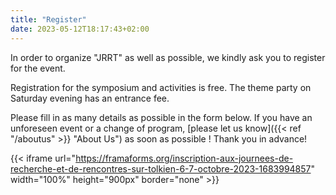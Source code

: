 ```yaml
---
title: "Register"
date: 2023-05-12T18:17:43+02:00
---
```


In order to organize "JRRT" as well as possible, we kindly ask you to register for the event.

Registration for the symposium and activities is free. The theme party on Saturday evening has an entrance fee.

Please fill in as many details as possible in the form below. If you have an unforeseen event or a change of program, [please let us know]({{< ref "/aboutus" >}} "About Us") as soon as possible ! Thank you in advance!

{{< iframe url="https://framaforms.org/inscription-aux-journees-de-recherche-et-de-rencontres-sur-tolkien-6-7-octobre-2023-1683994857" width="100%" height="900px" border="none" >}}
